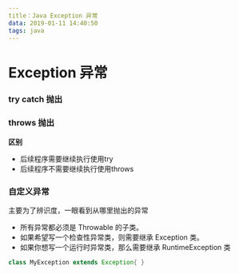 ```yaml
---
title：Java Exception 异常
data: 2019-01-11 14:40:50   
tags: java
---
```

    
# Exception 异常

### try catch 抛出



### throws 抛出

**区别**
* 后续程序需要继续执行使用try
* 后续程序不需要继续执行使用throws

### 自定义异常
主要为了辨识度，一眼看到从哪里抛出的异常

* 所有异常都必须是 Throwable 的子类。
* 如果希望写一个检查性异常类，则需要继承 Exception 类。
* 如果你想写一个运行时异常类，那么需要继承 RuntimeException 类

```java
class MyException extends Exception{ }
```
